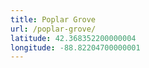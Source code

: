 ```yaml
---
title: Poplar Grove
url: /poplar-grove/
latitude: 42.368352200000004
longitude: -88.82204700000001
---
```

